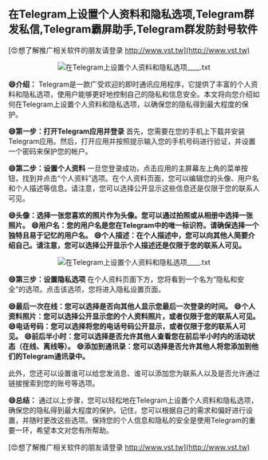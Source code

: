 ## **在Telegram上设置个人资料和隐私选项,Telegram群发私信,Telegram霸屏助手,Telegram群发防封号软件**

[😍想了解推广相关软件的朋友请登录 http://www.vst.tw](http://www.vst.tw)

 <center><img src="https://vst.tw/MP4/tuiguang/png/2.png" alt="在Telegram上设置个人资料和隐私选项____.txt"></center>

**😄介绍：**
Telegram是一款广受欢迎的即时通讯应用程序，它提供了丰富的个人资料和隐私选项，使用户能够更好地控制自己的隐私和信息安全。本文将向您介绍如何在Telegram上设置个人资料和隐私选项，以确保您的隐私得到最大程度的保护。

**😄第一步：打开Telegram应用并登录**
首先，您需要在您的手机上下载并安装Telegram应用。然后，打开应用并按照提示输入您的手机号码进行验证，并设置一个密码来保护您的帐户。

**😄第二步：设置个人资料**
一旦您登录成功，点击应用的主屏幕左上角的菜单按钮，找到并点击“个人资料”选项。在个人资料页面，您可以编辑您的头像、用户名和个人描述等信息。请注意，您可以选择公开显示这些信息还是仅限于您的联系人可见。

**😄头像：选择一张您喜欢的照片作为头像。您可以通过拍照或从相册中选择一张照片。**
**😄用户名：您的用户名是您在Telegram中的唯一标识符。请确保选择一个独特且易于记忆的用户名。**
**😄个人描述：在个人描述中，您可以向其他人简要介绍自己。请注意，您可以选择公开显示个人描述还是仅限于您的联系人可见。**

 <center><img src="https://vst.tw/MP4/tuiguang/png/7.png" alt="在Telegram上设置个人资料和隐私选项____.txt"></center>

**😄第三步：设置隐私选项**
在个人资料页面下方，您将看到一个名为“隐私和安全”的选项。点击该选项，您将进入隐私设置页面。

**😄最后一次在线：您可以选择是否向其他人显示您最后一次登录的时间。**
**😄个人资料照片：您可以选择公开显示您的个人资料照片，或者仅限于您的联系人可见。**
**😄电话号码：您可以选择将您的电话号码公开显示，或者仅限于您的联系人可见。**
**😄前后半小时：您可以选择是否允许其他人查看您在前后半小时内的活动状态（在线、离线等）。**
**😄添加到通讯录：您可以选择是否允许其他人将您添加到他们的Telegram通讯录中。**

此外，您还可以设置谁可以给您发消息、谁可以添加您为联系人以及是否允许通过链接搜索到您的账号等选项。

**😄总结：**
通过以上步骤，您可以轻松地在Telegram上设置个人资料和隐私选项，确保您的隐私得到最大程度的保护。记住，您可以根据自己的需求和偏好进行设置，并随时更改这些选项。保持您的个人信息和隐私的安全是使用Telegram的重要一环，希望本文对您有所帮助。

[😍想了解推广相关软件的朋友请登录 http://www.vst.tw](http://www.vst.tw)



